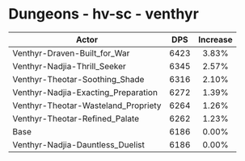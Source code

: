 # Dungeons - hv-sc - venthyr
| Actor | DPS | Increase |
|---|:---:|:---:|
|Venthyr-Draven-Built_for_War|6423|3.83%|
|Venthyr-Nadjia-Thrill_Seeker|6345|2.57%|
|Venthyr-Theotar-Soothing_Shade|6316|2.10%|
|Venthyr-Nadjia-Exacting_Preparation|6272|1.39%|
|Venthyr-Theotar-Wasteland_Propriety|6264|1.26%|
|Venthyr-Theotar-Refined_Palate|6262|1.23%|
|Base|6186|0.00%|
|Venthyr-Nadjia-Dauntless_Duelist|6186|0.00%|

